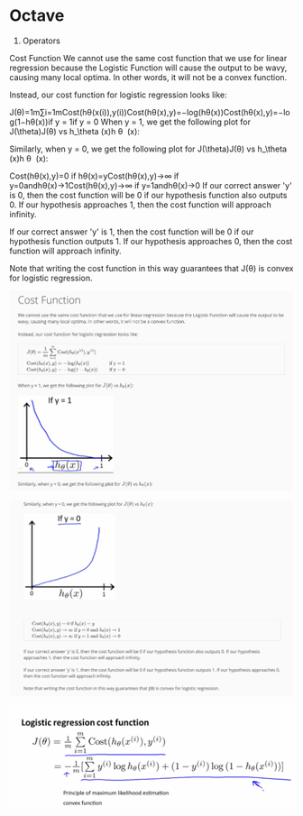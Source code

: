 # Octave

1. Operators

Cost Function
We cannot use the same cost function that we use for linear regression because the Logistic Function will cause the output to be wavy, causing many local optima. In other words, it will not be a convex function.

Instead, our cost function for logistic regression looks like:

J(θ)=1m∑i=1mCost(hθ(x(i)),y(i))Cost(hθ(x),y)=−log(hθ(x))Cost(hθ(x),y)=−log(1−hθ(x))if y = 1if y = 0
When y = 1, we get the following plot for J(\theta)J(θ) vs h_\theta (x)h 
θ
​	 (x):


Similarly, when y = 0, we get the following plot for J(\theta)J(θ) vs h_\theta (x)h 
θ
​	 (x):


Cost(hθ(x),y)=0 if hθ(x)=yCost(hθ(x),y)→∞ if y=0andhθ(x)→1Cost(hθ(x),y)→∞ if y=1andhθ(x)→0
If our correct answer 'y' is 0, then the cost function will be 0 if our hypothesis function also outputs 0. If our hypothesis approaches 1, then the cost function will approach infinity.

If our correct answer 'y' is 1, then the cost function will be 0 if our hypothesis function outputs 1. If our hypothesis approaches 0, then the cost function will approach infinity.

Note that writing the cost function in this way guarantees that J(θ) is convex for logistic regression.

![01_logistic_regression_model.png](01_logistic_regression_model.png)


![02_logistic_regression_model.png](02_logistic_regression_model.png)

![03_logistic_regression_model-principle-of-maximum-likelihood-estimation--statistics.png](03_logistic_regression_model-principle-of-maximum-likelihood-estimation--statistics.png)